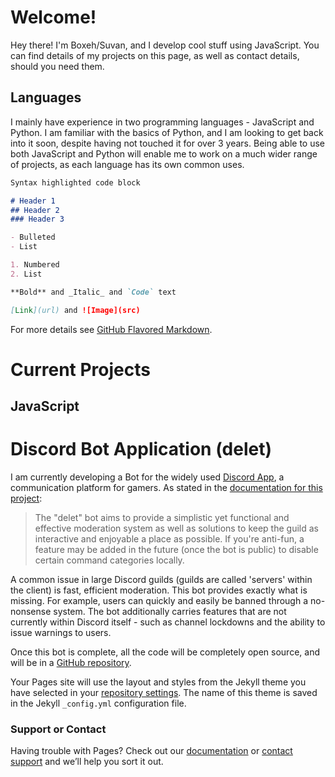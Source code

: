 # Welcome!

Hey there! I'm Boxeh/Suvan, and I develop cool stuff using JavaScript. You can find details of my projects on this page, as well as contact details, should you need them.

## Languages

I mainly have experience in two programming languages - JavaScript and Python. I am familiar with the basics of Python, and I am looking to get back into it soon, despite having not touched it for over 3 years. Being able to use both JavaScript and Python will enable me to work on a much wider range of projects, as each language has its own common uses.

```markdown
Syntax highlighted code block

# Header 1
## Header 2
### Header 3

- Bulleted
- List

1. Numbered
2. List

**Bold** and _Italic_ and `Code` text

[Link](url) and ![Image](src)
```

For more details see [GitHub Flavored Markdown](https://guides.github.com/features/mastering-markdown/).

# Current Projects

## JavaScript
# Discord Bot Application (delet)
I am currently developing a Bot for the widely used [Discord App](https://discordapp.com/), a communication platform for gamers.
As stated in the [documentation for this project](https://github.com/Boxeh/delet-docs):

>The "delet" bot aims to provide a simplistic yet functional and effective moderation system as well as solutions to keep the guild as interactive and enjoyable a place as possible. If you're anti-fun, a feature may be added in the future (once the bot is public) to disable certain command categories locally.

A common issue in large Discord guilds (guilds are called 'servers' within the client) is fast, efficient moderation. This bot provides exactly what is missing. For example, users can quickly and easily be banned through a no-nonsense system. The bot additionally carries features that are not currently within Discord itself - such as channel lockdowns and the ability to issue warnings to users.

Once this bot is complete, all the code will be completely open source, and will be in a [GitHub repository](https://github.com/Boxeh/).

Your Pages site will use the layout and styles from the Jekyll theme you have selected in your [repository settings](https://github.com/Boxeh/boxeh.github.io/settings). The name of this theme is saved in the Jekyll `_config.yml` configuration file.

### Support or Contact

Having trouble with Pages? Check out our [documentation](https://help.github.com/categories/github-pages-basics/) or [contact support](https://github.com/contact) and we’ll help you sort it out.
